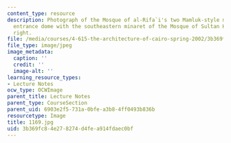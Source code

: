 ```yaml
---
content_type: resource
description: Photograph of the Mosque of al-Rifa`i's two Mamluk-style minarets and
  entrance dome with the southeastern minaret of the Mosque of Sultan Hasan to the
  right.
file: /media/courses/4-615-the-architecture-of-cairo-spring-2002/3b369fc84e278274d4fea914fdaec0bf_1169.jpg
file_type: image/jpeg
image_metadata:
  caption: ''
  credit: ''
  image-alt: ''
learning_resource_types:
- Lecture Notes
ocw_type: OCWImage
parent_title: Lecture Notes
parent_type: CourseSection
parent_uid: 6903e2f5-731a-0bfe-a3b8-4ff0493b836b
resourcetype: Image
title: 1169.jpg
uid: 3b369fc8-4e27-8274-d4fe-a914fdaec0bf
---
```

